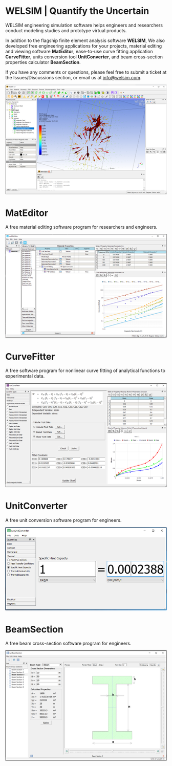 # WELSIM | Quantify the Uncertain

WELSIM engineering simulation software helps engineers and researchers conduct modeling studies and prototype virtual products. 

In addtion to the flagship finite element analysis software **WELSIM**, We also developed free engineering applications for your projects, material editing and viewing software **MatEditor**, ease-to-use curve fitting application **CurveFitter**, units conversion tool **UnitConverter**, and beam cross-section properties calculator **BeamSection**. 

If you have any comments or questions, please feel free to submit a ticket at the Issues/Discussions section, or email us at info@welsim.com.


![Overview of WelSim](https://github.com/WelSimLLC/WelSim-App/blob/main/gallery/welsim_magnetic_field.png)


# MatEditor
A free material editing software program for researchers and engineers.

![Overview of MatEditor](https://github.com/WelSimLLC/WelSim-Apps/blob/main/galleryMatEditor/welsim_mateditor_curve_fitting_all_curves_in_log.png)


# CurveFitter
A free software program for nonlinear curve fitting of analytical functions to experimental data.

![Overview of CurveFitter](https://github.com/WelSimLLC/WelSim-Apps/blob/main/galleryCurveFitter/welsim_curvefitter_overview.png)


# UnitConverter
A free unit conversion software program for engineers.

![Overview of UnitConverter](https://github.com/WelSimLLC/WelSim-Apps/blob/main/galleryUnitConverter/welsim_unitconverter_1.png)

# BeamSection
A free beam cross-section software program for engineers.

![Overview of BeamSection](https://github.com/WelSimLLC/WelSim-Apps/blob/main/galleryBeamSection/beamsection_overview.png)
